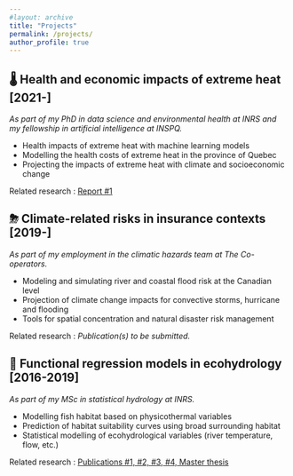 ```yaml
---
#layout: archive
title: "Projects"
permalink: /projects/
author_profile: true
---
```


🌡 Health and economic impacts of extreme heat [2021-] 
-------------------

*As part of my PhD in data science and environmental health at INRS and my fellowship in artificial intelligence at INSPQ.*

- Health impacts of extreme heat with machine learning models
- Modelling the health costs of extreme heat in the province of Quebec
- Projecting the impacts of extreme heat with climate and socioeconomic change

Related research : [Report #1](https://jeremieboudreault.github.io/research/)


⛈ Climate-related risks in insurance contexts [2019-] 
-------------------

*As part of my employment in the climatic hazards team at The Co-operators.*

- Modeling and simulating river and coastal flood risk at the Canadian level
- Projection of climate change impacts for convective storms, hurricane and flooding
- Tools for spatial concentration and natural disaster risk management

Related research : *Publication(s) to be submitted.*


🌊 Functional regression models in ecohydrology [2016-2019] 
------------------ 

*As part of my MSc in statistical hydrology at INRS.*

- Modelling fish habitat based on physicothermal variables
- Prediction of habitat suitability curves using broad surrounding habitat 
- Statistical modelling of ecohydrological variables (river temperature, flow, etc.)

Related research : [Publications #1, #2, #3, #4, Master thesis](https://jeremieboudreault.github.io/research/)